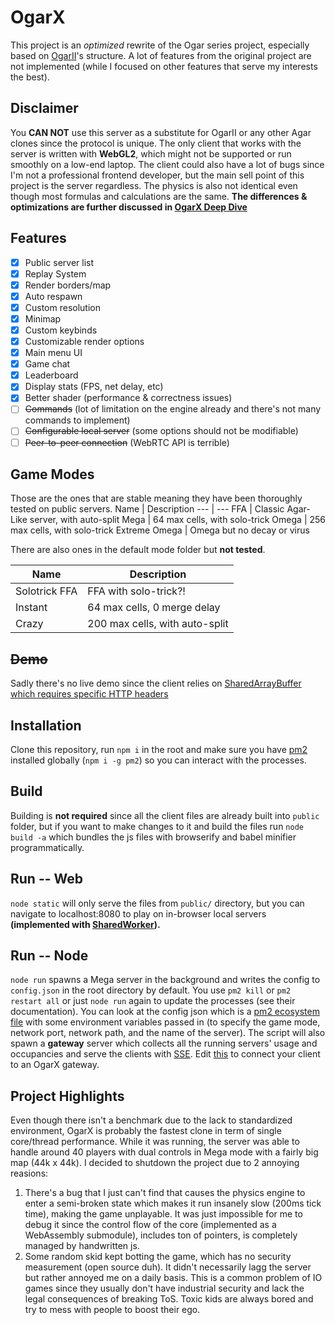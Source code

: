# <strong> OgarX </strong>

This project is an _optimized_ rewrite of the Ogar series project, especially based on [OgarII](https://github.com/Luka967/OgarII)'s structure. A lot of features from the original project are not implemented (while I focused on other features that serve my interests the best).

## Disclaimer

You **CAN NOT** use this server as a substitute for OgarII or any other Agar clones since the protocol is unique. The only client that works with the server is written with **WebGL2**, which might not be supported or run smoothly on a low-end laptop. The client could also have a lot of bugs since I'm not a professional frontend developer, but the main sell point of this project is the server regardless. The physics is also not identical even though most formulas and calculations are the same. **The differences & optimizations are further discussed in [OgarX Deep Dive](./DEEP_DIVE.md)**

## Features

-   [x] Public server list
-   [x] Replay System
-   [x] Render borders/map
-   [x] Auto respawn
-   [x] Custom resolution
-   [x] Minimap
-   [x] Custom keybinds
-   [x] Customizable render options
-   [x] Main menu UI
-   [x] Game chat
-   [x] Leaderboard
-   [x] Display stats (FPS, net delay, etc)
-   [x] Better shader (performance & correctness issues)
-   [ ] ~~Commands~~ (lot of limitation on the engine already and there's not many commands to implement)
-   [ ] ~~Configurable local server~~ (some options should not be modifiable)
-   [ ] ~~Peer-to-peer connection~~ (WebRTC API is terrible)

## Game Modes

Those are the ones that are stable meaning they have been thoroughly tested on public servers.
Name | Description
--- | ---
FFA | Classic Agar-Like server, with auto-split
Mega | 64 max cells, with solo-trick
Omega | 256 max cells, with solo-trick
Extreme Omega | Omega but no decay or virus

There are also ones in the default mode folder but **not tested**.

| Name          | Description                    |
| ------------- | ------------------------------ |
| Solotrick FFA | FFA with solo-trick?!          |
| Instant       | 64 max cells, 0 merge delay    |
| Crazy         | 200 max cells, with auto-split |

## ~~Demo~~

Sadly there's no live demo since the client relies on [SharedArrayBuffer which requires specific HTTP headers](https://developer.mozilla.org/en-US/docs/Web/JavaScript/Reference/Global_Objects/SharedArrayBuffer#security_requirements)

## Installation

Clone this repository, run `npm i` in the root and make sure you have [pm2](https://pm2.keymetrics.io/) installed globally (`npm i -g pm2`) so you can interact with the processes.

## Build

Building is **not required** since all the client files are already built into `public` folder, but if you want to make changes to it and build the files run `node build -a` which bundles the js files with browserify and babel minifier programmatically.

## Run -- Web

`node static` will only serve the files from `public/` directory, but you can navigate to localhost:8080 to play on in-browser local servers **(implemented with [SharedWorker](https://developer.mozilla.org/en-US/docs/Web/API/SharedWorker)).**

## Run -- Node

`node run` spawns a Mega server in the background and writes the config to `config.json` in the root directory by default. You use `pm2 kill` or `pm2 restart all` or just `node run` again to update the processes (see their documentation). You can look at the config json which is a [pm2 ecosystem file](https://pm2.keymetrics.io/docs/usage/application-declaration/#javascript-format) with some environment variables passed in (to specify the game mode, network port, network path, and the name of the server). The script will also spawn a **gateway** server which collects all the running servers' usage and occupancies and serve the clients with [SSE](https://developer.mozilla.org/en-US/docs/Web/API/Server-sent_events/Using_server-sent_events). Edit [this](/public/index.html?L=203) to connect your client to an OgarX gateway.

## Project Highlights

Even though there isn't a benchmark due to the lack to standardized environment, OgarX is probably the fastest clone in term of single core/thread performance. While it was running, the server was able to handle around 40 players with dual controls in Mega mode with a fairly big map (44k x 44k). I decided to shutdown the project due to 2 annoying reasions:

1. There's a bug that I just can't find that causes the physics engine to enter a semi-broken state which makes it run insanely slow (200ms tick time), making the game unplayable. It was just impossible for me to debug it since the control flow of the core (implemented as a WebAssembly submodule), includes ton of pointers, is completely managed by handwritten js.
2. Some random skid kept botting the game, which has no security measurement (open source duh). It didn't necessarily lagg the server but rather annoyed me on a daily basis. This is a common problem of IO games since they usually don't have industrial security and lack the legal consequences of breaking ToS. Toxic kids are always bored and try to mess with people to boost their ego.
